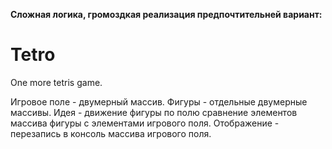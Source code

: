 **Сложная логика, громоздкая реализация
предпочтительней вариант:**

# Tetro
One more tetris game.

Игровое поле - двумерный массив. 
Фигуры - отдельные двумерные массивы.
Идея - движение фигуры по полю сравнение элементов массива фигуры с элементами игрового поля.
Отображение - перезапись в консоль массива игрового поля.
